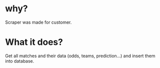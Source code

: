 # why?
Scraper was made for customer.

# What it does?

Get all matches and their data (odds, teams, prediction...) and insert them into database.
